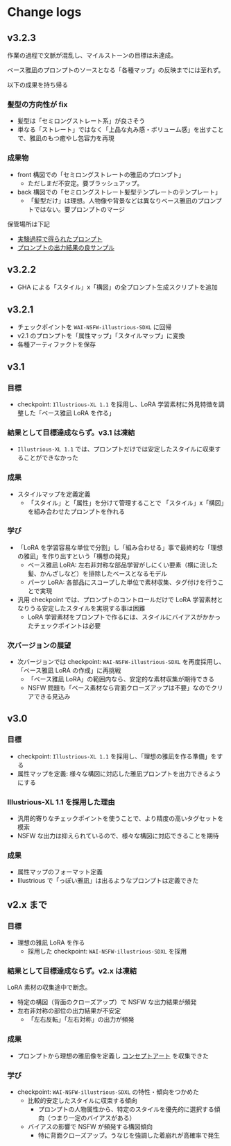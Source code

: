 # Change logs

## v3.2.3

作業の過程で文脈が混乱し、マイルストーンの目標は未達成。

ベース雅凪のプロンプトのソースとなる「各種マップ」の反映までには至れず。

以下の成果を持ち帰る

### 髪型の方向性が fix

- 髪型は「セミロングストレート系」が良さそう
- 単なる「ストレート」ではなく「上品な丸み感・ボリューム感」を出すことで、雅凪のもつ癒やし包容力を再現

### 成果物

- front 構図での「セミロングストレートの雅凪のプロンプト」
  - ただしまだ不安定。要ブラッシュアップ。
- back 構図での「セミロングストレート髪型テンプレートのテンプレート」
  - 「髪型だけ」は理想。人物像や背景などは異なりベース雅凪のプロンプトではない。要プロンプトのマージ

保管場所は下記

- [実験過程で得られたプロンプト](artifacts/v3.2.3_not_completed/prompts/)
- [プロンプトの出力結果の良サンプル](artifacts/v3.2.3_not_completed/images/)

## v3.2.2

- GHA による「スタイル」x「構図」の全プロンプト生成スクリプトを追加

## v3.2.1

- チェックポイントを `WAI-NSFW-illustrious-SDXL` に回帰
- v2.1 のプロンプトを「属性マップ」「スタイルマップ」に変換
- 各種アーティファクトを保存

## v3.1

### 目標

- checkpoint: `Illustrious-XL 1.1` を採用し、LoRA 学習素材に外見特徴を調整した「ベース雅凪 LoRA を作る」

### 結果として目標達成ならず。v3.1 は凍結

- `Illustrious-XL 1.1` では、プロンプトだけでは安定したスタイルに収束することができなかった

### 成果

- スタイルマップを定義定義
  - 「スタイル」と「属性」を分けて管理することで 「スタイル」x「構図」を組み合わせたプロンプトを作れる

### 学び

- 「LoRA を学習容易な単位で分割」し「組み合わせる」事で最終的な「理想の雅凪」を作り出すという「構想の発見」
  - ベース雅凪 LoRA: 左右非対称な部品学習がしにくい要素（横に流した髪、かんざしなど）を排除したベースとなるモデル
  - パーツ LoRA: 各部品にスコープした単位で素材収集、タグ付けを行うことで実現
- 汎用 checkpoint では、プロンプトのコントロールだけで LoRA 学習素材となりうる安定したスタイルを実現する事は困難
  - LoRA 学習素材をプロンプトで作るには、スタイルにバイアスがかかったチェックポイントは必要

### 次バージョンの展望

- 次バージョンでは checkpoint: `WAI-NSFW-illustrious-SDXL` を再度採用し、「ベース雅凪 LoRA の作成」に再挑戦
  - 「ベース雅凪 LoRA」の範囲内なら、安定的な素材収集が期待できる
  - NSFW 問題も「ベース素材なら背面クローズアップは不要」なのでクリアできる見込み

## v3.0

### 目標

- checkpoint: `Illustrious-XL 1.1` を採用し、「理想の雅凪を作る準備」をする
- 属性マップを定義: 様々な構図に対応した雅凪プロンプトを出力できるようにする

### Illustrious-XL 1.1 を採用した理由

- 汎用的寄りなチェックポイントを使うことで、より精度の高いタグセットを模索
- NSFW な出力は抑えられているので、様々な構図に対応できることを期待

### 成果

- 属性マップのフォーマット定義
- Illustrious で「っぽい雅凪」は出るようなプロンプトは定義できた

## v2.x まで

### 目標

- 理想の雅凪 LoRA を作る
  - 採用した checkpoint: `WAI-NSFW-illustrious-SDXL` を採用

### 結果として目標達成ならず。v2.x は凍結

LoRA 素材の収集途中で断念。

- 特定の構図（背面のクローズアップ）で NSFW な出力結果が頻発
- 左右非対称の部位の出力結果が不安定
  - 「左右反転」「左右対称」の出力が頻発

### 成果

- プロンプトから理想の雅凪像を定義し [コンセプトアート](./concept_images/) を収集できた

### 学び

- checkpoint: `WAI-NSFW-illustrious-SDXL` の特性・傾向をつかめた
  - 比較的安定したスタイルに収束する傾向
    - プロンプトの人物属性から、特定のスタイルを優先的に選択する傾向（つまり一定のバイアスがある）
  - バイアスの影響で NSFW が頻発する構図傾向
    - 特に背面クローズアップ。うなじを強調した着崩れが高確率で発生
